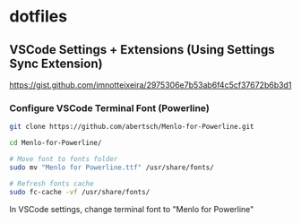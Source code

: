 # dotfiles

## VSCode Settings + Extensions (Using Settings Sync Extension)

https://gist.github.com/imnotteixeira/2975306e7b53ab6f4c5cf37672b6b3d1

### Configure VSCode Terminal Font (Powerline)

```bash
git clone https://github.com/abertsch/Menlo-for-Powerline.git

cd Menlo-for-Powerline/

# Move font to fonts folder
sudo mv "Menlo for Powerline.ttf" /usr/share/fonts/

# Refresh fonts cache
sudo fc-cache -vf /usr/share/fonts/
```

In VSCode settings, change terminal font to "Menlo for Powerline"
